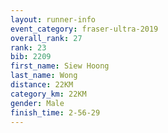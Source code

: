 ```yaml
---
layout: runner-info 
event_category: fraser-ultra-2019 
overall_rank: 27
rank: 23
bib: 2209
first_name: Siew Hoong
last_name: Wong
distance: 22KM
category_km: 22KM
gender: Male
finish_time: 2-56-29
---
```

